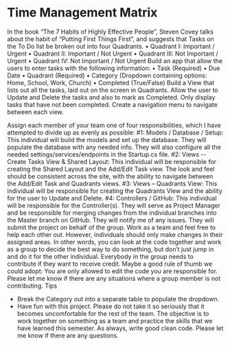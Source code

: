 # Time Management Matrix

In the book “The 7 Habits of Highly Effective People”, Steven Covey talks about the habit of “Putting First Things First”, and suggests that Tasks on the To Do list be broken out into four Quadrants.
• Quadrant I: Important / Urgent
• Quadrant II: Important / Not Urgent
• Quadrant III: Not Important / Urgent
• Quadrant IV: Not Important / Not Urgent
Build an app that allow the users to enter tasks with the following information:
• Task (Required)
• Due Date
• Quadrant (Required)
• Category (Dropdown containing options: Home, School, Work, Church)
• Completed (True/False)
Build a View that lists out all the tasks, laid out on the screen in Quadrants. Allow the user to Update and Delete the tasks and also to mark as Completed. Only display tasks that have not been completed. Create a navigation menu to navigate between each view.
 
Assign each member of your team one of four responsibilities, which I have attempted to divide up as evenly as possible:
#1: Models / Database / Setup: This individual will build the models and set up the database. They will populate the database with any needed info. They will also configure all the needed settings/services/endpoints in the Startup.cs file.
#2: Views -- Create Tasks View & Shared Layout: This individual will be responsible for creating the Shared Layout and the Add/Edit Task view. The look and feel should be consistent across the site, with the ability to navigate between the Add/Edit Task and Quadrants views.
#3: Views – Quadrants View: This individual will be responsible for creating the Quadrants View and the ability for the user to Update and Delete.
#4: Controllers / GitHub: This individual will be responsible for the Controller(s). They will serve as Project Manager and be responsible for merging changes from the individual branches into the Master branch on GitHub. They will notify me of any issues. They will submit the project on behalf of the group.
Work as a team and feel free to help each other out. However, individuals should only make changes in their assigned areas. In other words, you can look at the code together and work as a group to decide the best way to do something, but don’t just jump in and do it for the other individual. Everybody in the group needs to contribute if they want to receive credit. Maybe a good rule of thumb we could adopt: You are only allowed to edit the code you are responsible for. Please let me know if there are any situations where a group member is not contributing.
Tips
- Break the Category out into a separate table to populate the dropdown.
- Have fun with this project. Please do not take it so seriously that it becomes uncomfortable
for the rest of the team. The objective is to work together on something as a team and practice the skills that we have learned this semester.
As always, write good clean code. Please let me know if there are any questions.
